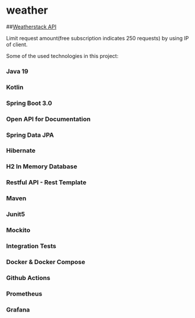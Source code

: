 # weather
##[Weatherstack API](https://weatherstack.com)

Limit request amount(free subscription indicates 250 requests) by using IP of client.

Some of the used technologies in this project:

### Java 19
### Kotlin
### Spring Boot 3.0
### Open API for Documentation
### Spring Data JPA
### Hibernate
### H2 In Memory Database
### Restful API - Rest Template
### Maven
### Junit5
### Mockito
### Integration Tests
### Docker & Docker Compose
### Github Actions
### Prometheus
### Grafana
